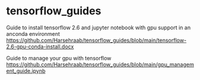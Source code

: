 # tensorflow_guides

Guide to install tensorflow 2.6 and jupyter notebook with gpu support in an anconda environment
https://github.com/Harsehraab/tensorflow_guides/blob/main/tensorflow-2.6-gpu-conda-install.docx

Guide to manage your gpu with tensorflow
https://github.com/Harsehraab/tensorflow_guides/blob/main/gpu_management_guide.ipynb
